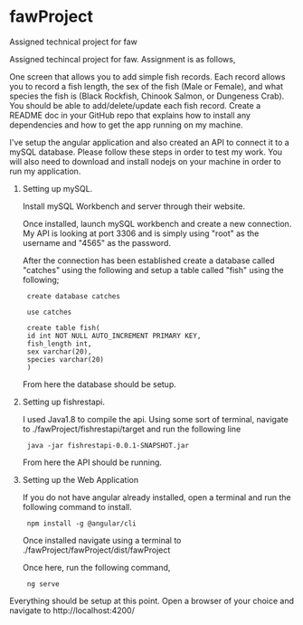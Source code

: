 # fawProject
 Assigned technical project for faw


Assigned techincal project for faw. Assignment is as follows,

One screen that allows you to add simple fish records.
Each record allows you to record a fish length, the sex of the fish (Male or Female), and what species the fish is (Black Rockfish, Chinook Salmon, or Dungeness Crab).
You should be able to add/delete/update each fish record.
Create a README doc in your GitHub repo that explains how to install any dependencies and how to get the app running on my machine.

I've setup the angular application and also created an API to connect it to a mySQL database. Please follow these steps in order to test my work. You will also need to download and install nodejs on your machine in order to run my application.

1. Setting up mySQL.

	Install mySQL Workbench and server through their website.
	
	Once installed, launch mySQL workbench and create a new connection. My API is looking at port 3306 and is simply using "root" as the username and "4565" as the password.
	
	After the connection has been established create a database called "catches" using the following and setup a table called "fish" using the following;
	
		create database catches

		use catches

		create table fish(
		id int NOT NULL AUTO_INCREMENT PRIMARY KEY,
		fish_length int,
		sex varchar(20),
		species varchar(20)
		) 
		
	From here the database should be setup.
	
2. Setting up fishrestapi.

	I used Java1.8 to compile the api.
	Using some sort of terminal, navigate to ./fawProject/fishrestapi/target and run the following line
	
		java -jar fishrestapi-0.0.1-SNAPSHOT.jar
		
	From here the API should be running.
	
3. Setting up the Web Application

	If you do not have angular already installed, open a terminal and run the following command to install.
	
		npm install -g @angular/cli
		
	Once installed navigate using a terminal to ./fawProject/fawProject/dist/fawProject
	
	Once here, run the following command,
	
		ng serve
		
Everything should be setup at this point. Open a browser of your choice and navigate to http://localhost:4200/
